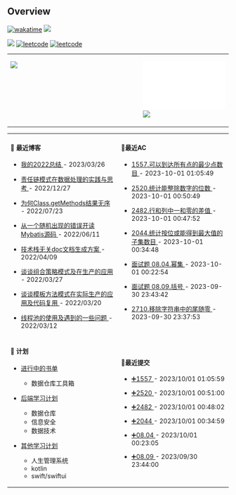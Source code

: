 
## Overview

[![wakatime](https://wakatime.com/badge/user/78591c59-95d5-4479-b2fc-988c35f31d59.svg)](https://wakatime.com/@78591c59-95d5-4479-b2fc-988c35f31d59) ![](https://gpvc.arturio.dev/0xcaffebabe)

![](https://img.shields.io/static/v1?label=LeetCode%20CN&message=0xcaffebabe&color=success) [![leetcode](https://img.shields.io/static/v1?label=Solved&message=912%20/%203485&color=success)](https://leetcode.cn/u/0xcaffebabe/) [![leetcode](https://img.shields.io/static/v1?label=Accepted&message=84.25%&color=success)](https://leetcode.cn/u/0xcaffebabe/)

<table border="0">
  <tr border="0">

  <td valign="top" width="60%">

  ![](https://github-readme-stats.vercel.app/api/wakatime?username=0xcaffebabe&layout=compact&langs_count=12&theme=dark&range=all_time)

  </td>

  <td valign="top" width="40%">

  ![](https://raw.githubusercontent.com/0xcaffebabe/github-stats/master/generated/overview.svg)
  ![](https://github-profile-summary-cards.vercel.app/api/cards/productive-time?username=0xcaffebabe&theme=github_dark&utcOffset=8)

  </td>
  </tr>

</table>

<table>

<tr>
<td valign="top" width="50%">

#### 📖 最近博客


* <a href="https://0xcaffebabe.github.io/%E4%BA%BA%E7%94%9F/2023/03/26/%E6%88%91%E7%9A%842022%E6%80%BB%E7%BB%93.html" target="_blank"> 我的2022总结 </a> - 2023/03/26 

    
* <a href="https://0xcaffebabe.github.io/%E8%AE%BE%E8%AE%A1%E6%A8%A1%E5%BC%8F/2022/12/27/%E8%B4%A3%E4%BB%BB%E9%93%BE%E6%A8%A1%E5%BC%8F%E5%9C%A8%E6%95%B0%E6%8D%AE%E5%A4%84%E7%90%86%E7%9A%84%E5%AE%9E%E8%B7%B5%E4%B8%8E%E6%80%9D%E8%80%83.html" target="_blank"> 责任链模式在数据处理的实践与思考 </a> - 2022/12/27 

    
* <a href="https://0xcaffebabe.github.io/jvm/2022/07/23/%E4%B8%BA%E4%BD%95Class.getMethods%E7%BB%93%E6%9E%9C%E6%97%A0%E5%BA%8F.html" target="_blank"> 为何Class.getMethods结果无序 </a> - 2022/07/23 

    
* <a href="https://0xcaffebabe.github.io/java/2022/06/11/%E4%BB%8E%E4%B8%80%E4%B8%AA%E9%9A%8F%E6%9C%BA%E5%87%BA%E7%8E%B0%E7%9A%84%E9%94%99%E8%AF%AF%E5%BC%80%E8%AF%BBMybatis%E6%BA%90%E7%A0%81.html" target="_blank"> 从一个随机出现的错误开读Mybatis源码 </a> - 2022/06/11 

    
* <a href="https://0xcaffebabe.github.io/%E6%97%A5%E5%B8%B8/2022/04/09/%E6%8A%80%E6%9C%AF%E6%A0%88%E6%97%A0%E5%85%B3doc%E6%96%87%E6%A1%A3%E7%94%9F%E6%88%90%E6%96%B9%E6%A1%88.html" target="_blank"> 技术栈无关doc文档生成方案 </a> - 2022/04/09 

    
* <a href="https://0xcaffebabe.github.io/%E8%AE%BE%E8%AE%A1%E6%A8%A1%E5%BC%8F/2022/03/27/%E8%B0%88%E8%B0%88%E7%BB%84%E5%90%88%E7%AD%96%E7%95%A5%E6%A8%A1%E5%BC%8F%E5%8F%8A%E5%9C%A8%E7%94%9F%E4%BA%A7%E7%9A%84%E5%BA%94%E7%94%A8.html" target="_blank"> 谈谈组合策略模式及在生产的应用 </a> - 2022/03/27 

    
* <a href="https://0xcaffebabe.github.io/%E8%AE%BE%E8%AE%A1%E6%A8%A1%E5%BC%8F/2022/03/20/%E8%B0%88%E8%B0%88%E6%A8%A1%E6%9D%BF%E6%96%B9%E6%B3%95%E6%A8%A1%E5%BC%8F%E5%9C%A8%E5%AE%9E%E9%99%85%E7%94%9F%E4%BA%A7%E7%9A%84%E5%BA%94%E7%94%A8%E5%8F%8A%E4%BB%A3%E7%A0%81%E5%A4%8D%E7%94%A8.html" target="_blank"> 谈谈模板方法模式在实际生产的应用及代码复用 </a> - 2022/03/20 

    
* <a href="https://0xcaffebabe.github.io/java/2022/03/12/%E7%BA%BF%E7%A8%8B%E6%B1%A0%E7%9A%84%E4%BD%BF%E7%94%A8%E5%8F%8A%E9%81%87%E5%88%B0%E7%9A%84%E4%B8%80%E4%BA%9B%E9%97%AE%E9%A2%98.html" target="_blank"> 线程池的使用及遇到的一些问题 </a> - 2022/03/12 

        

</td>

<td valign="top" width="50%">

#### 🔋最近AC


  * <a href="https://leetcode.cn/submissions/detail/470658305" target="_blank"> 1557.可以到达所有点的最少点数目 </a> - 2023-10-01 01:05:49 

    
  * <a href="https://leetcode.cn/submissions/detail/470657356" target="_blank"> 2520.统计能整除数字的位数 </a> - 2023-10-01 00:50:49 

    
  * <a href="https://leetcode.cn/submissions/detail/470657141" target="_blank"> 2482.行和列中一和零的差值 </a> - 2023-10-01 00:47:52 

    
  * <a href="https://leetcode.cn/submissions/detail/470652987" target="_blank"> 2044.统计按位或能得到最大值的子集数目 </a> - 2023-10-01 00:34:48 

    
  * <a href="https://leetcode.cn/submissions/detail/470651815" target="_blank"> 面试题 08.04.幂集 </a> - 2023-10-01 00:22:54 

    
  * <a href="https://leetcode.cn/submissions/detail/470642357" target="_blank"> 面试题 08.09.括号 </a> - 2023-09-30 23:43:42 

    
  * <a href="https://leetcode.cn/submissions/detail/470641358" target="_blank"> 2710.移除字符串中的尾随零 </a> - 2023-09-30 23:37:53 

    

</td>

</tr>

<tr>

<td valign="top" width="50%">

#### 📝 计划

- [进行中的书单](https://github.com/users/0xcaffebabe/projects/4)
  - 数据仓库工具箱


- [后端学习计划](https://github.com/users/0xcaffebabe/projects/1)
  - 数据仓库
  - 信息安全
  - 数据技术


- [其他学习计划](https://github.com/users/0xcaffebabe/projects/3)
  - 人生管理系统
  - kotlin
  - swift/swiftui


<td>

#### 🌴最近提交


  * <a href="https://github.com/0xcaffebabe/leetcode/commit/0a33aeb738c3533a41d5bf438c22f0f3926c974d" target="_blank"> ➕1557 </a> - 2023/10/01 01:05:59 

    
  * <a href="https://github.com/0xcaffebabe/leetcode/commit/9738f4e97fe6cbef054f66a2047d3f101cbd06fb" target="_blank"> ➕2520 </a> - 2023/10/01 00:51:00 

    
  * <a href="https://github.com/0xcaffebabe/leetcode/commit/d9dd67d7b23d10e0d17fc35a0a4c95db92fbdc10" target="_blank"> ➕2482 </a> - 2023/10/01 00:48:02 

    
  * <a href="https://github.com/0xcaffebabe/leetcode/commit/20ffc7e443d678383678b3a30f33c899da1ac5b8" target="_blank"> ➕2044 </a> - 2023/10/01 00:34:59 

    
  * <a href="https://github.com/0xcaffebabe/leetcode/commit/d2fc1661157e66ed9aba3b872b3e546a0234741f" target="_blank"> ➕08.04 </a> - 2023/10/01 00:23:05 

    
  * <a href="https://github.com/0xcaffebabe/leetcode/commit/b16f2d7eb2fa4e0b12cc355a62ccef96dd15e8f2" target="_blank"> ➕08.09 </a> - 2023/09/30 23:44:00 

    

</td>

</tr>

</table>

